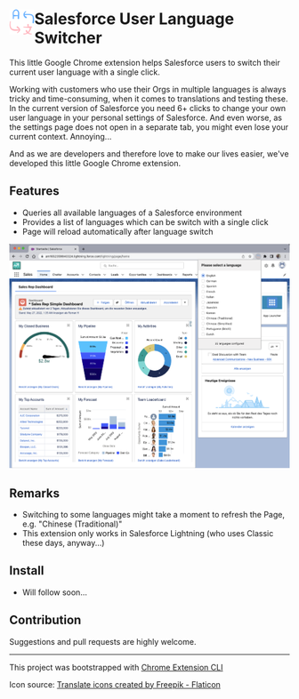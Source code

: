 # <img src="public/icons/icon_48.png" width="45" align="left"> Salesforce User Language Switcher

This little Google Chrome extension helps Salesforce users to switch their current user language with a single click. 

Working with customers who use their Orgs in multiple languages is always tricky and time-consuming, when it comes to translations and testing these.
In the current version of Salesforce you need 6+ clicks to change your own user language in your personal settings of Salesforce. 
And even worse, as the settings page does not open in a separate tab, you might even lose your current context. Annoying... 

And as we are developers and therefore love to make our lives easier, we've developed this little Google Chrome extension.

## Features

- Queries all available languages of a Salesforce environment
- Provides a list of languages which can be switch with a single click
- Page will reload automatically after language switch

![The extension in action](ExtensionInAction.png)

## Remarks

- Switching to some languages might take a moment to refresh the Page, e.g. "Chinese (Traditional)"
- This extension only works in Salesforce Lightning (who uses Classic these days, anyway...)

## Install

- Will follow soon...

## Contribution

Suggestions and pull requests are highly welcome.

---

This project was bootstrapped with [Chrome Extension CLI](https://github.com/dutiyesh/chrome-extension-cli)

Icon source: <a href="https://www.flaticon.com/free-icons/translate" title="translate icons">Translate icons created by Freepik - Flaticon</a>